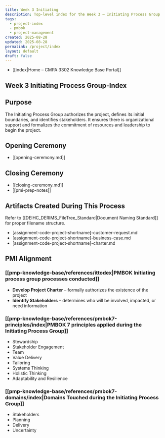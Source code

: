 ```yaml
---
title: Week 3 Initiating
description: Top-level index for the Week 3 – Initiating Process Group
tags:
  - project-index
  - pmbok
  - project-management
created: 2025-08-28
updated: 2025-08-28
permalink: /project/index
layout: default
draft: false
---
```

- [[index|Home – CMPA 3302 Knowledge Base Portal]]
## Week 3 Initiating Process Group-Index

## Purpose
The Initiating Process Group authorizes the project, defines its initial boundaries, and identifies stakeholders. It ensures there is organizational support and formalizes the commitment of resources and leadership to begin the project.

## Opening Ceremony
- [[opening-ceremony.md]]

## Closing Ceremony
- [[closing-ceremony.md]]
- [[pmi-prep-notes]]

## Artifacts Created During This Process
Refer to [[DEIHC_DERIMS_FileTree_Standard|Document Naming Standard]] for proper filename structure.

- [assignment-code-project-shortname]-customer-request.md
- [assignment-code-project-shortname]-business-case.md
- [assignment-code-project-shortname]-charter.md

## PMI Alignment

### [[pmp-knowledge-base/references/ittodex|PMBOK Initiating process group processes conducted]]
- **Develop Project Charter** – formally authorizes the existence of the project  
- **Identify Stakeholders** – determines who will be involved, impacted, or need information

### [[pmp-knowledge-base/references/pmbok7-principles/index|PMBOK 7 principles applied during the Initiating Process Group]]
- Stewardship  
- Stakeholder Engagement  
- Team  
- Value Delivery  
- Tailoring  
- Systems Thinking  
- Holistic Thinking  
- Adaptability and Resilience

### [[pmp-knowledge-base/references/pmbok7-domains/index|Domains Touched during the Initiating Process Group]]
- Stakeholders  
- Planning  
- Delivery  
- Uncertainty
